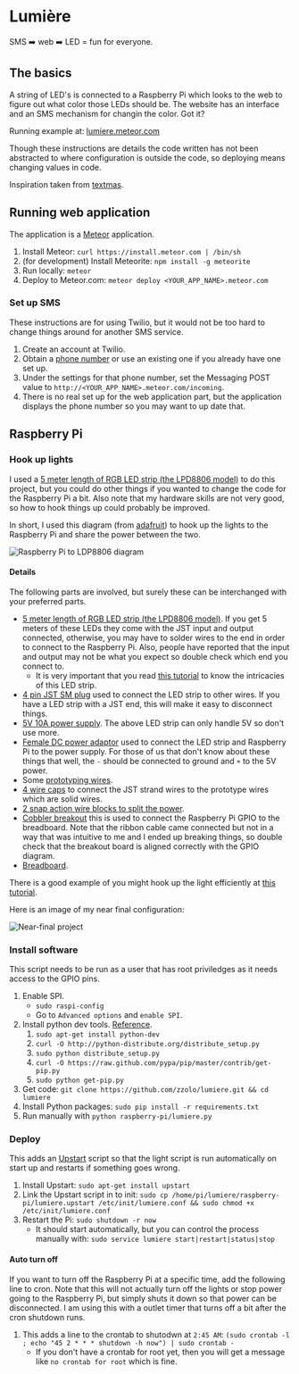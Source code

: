 # Lumière

SMS :arrow_right: web :arrow_right: LED = fun for everyone.

## The basics

A string of LED's is connected to a Raspberry Pi which looks to the web to figure out what color those LEDs should be.  The website has an interface and an SMS mechanism for changin the color.  Got it?

Running example at: [lumiere.meteor.com](http://lumiere.meteor.com)

Though these instructions are details the code written has not been abstracted to where configuration is outside the code, so deploying means changing values in code.

Inspiration taken from [textmas](https://github.com/emilyville/textmas).

## Running web application

The application is a [Meteor](http://www.meteor.com/) application.

1. Install Meteor: `curl https://install.meteor.com | /bin/sh`
1. (for development) Install Meteorite: `npm install -g meteorite`
1. Run locally: `meteor`
1. Deploy to Meteor.com: `meteor deploy <YOUR_APP_NAME>.meteor.com`

### Set up SMS

These instructions are for using Twilio, but it would not be too hard to change things around for another SMS service.

1. Create an account at Twilio.
1. Obtain a [phone number](https://www.twilio.com/user/account/phone-numbers) or use an existing one if you already have one set up.
1. Under the settings for that phone number, set the Messaging POST value to `http://<YOUR_APP_NAME>.meteor.com/incoming`.
1. There is no real set up for the web application part, but the application displays the phone number so you may want to up date that.

## Raspberry Pi

### Hook up lights

I used a [5 meter length of RGB LED strip (the LPD8806 model)](http://www.adafruit.com/products/306) to do this project, but you could do other things if you wanted to change the code for the Raspberry Pi a bit.  Also note that my hardware skills are not very good, so how to hook things up could probably be improved.

In short, I used this diagram (from [adafruit](http://learn.adafruit.com/light-painting-with-raspberry-pi/hardware)) to hook up the lights to the Raspberry Pi and share the power between the two.

![Raspberry Pi to LDP8806 diagram](https://raw.github.com/zzolo/lumiere/master/public/adafruit-raspberry-pi-ldp8806-diagram.png)

#### Details

The following parts are involved, but surely these can be interchanged with your preferred parts.

* [5 meter length of RGB LED strip (the LPD8806 model)](http://www.adafruit.com/products/306).  If you get 5 meters of these LEDs they come with the JST input and output connected, otherwise, you may have to solder wires to the end in order to connect to the Raspberry Pi.  Also, people have reported that the input and output may not be what you expect so double check which end you connect to.
    * It is very important that you read [this tutorial](http://learn.adafruit.com/digital-led-strip/wiring) to know the intricacies of this LED strip.
* [4 pin JST SM plug](http://www.adafruit.com/products/578) used to connect the LED strip to other wires.  If you have a LED strip with a JST end, this will make it easy to disconnect things.
* [5V 10A power supply](http://www.adafruit.com/products/658).  The above LED strip can only handle 5V so don't use more.
* [Female DC power adaptor](http://www.adafruit.com/products/368) used to connect the LED strip and Raspberry Pi to the power supply.  For those of us that don't know about these things that well, the `-` should be connected to ground and `+` to the 5V power.
* Some [prototyping wires](http://www.instructables.com/id/Protobloc-prototyping-wires/).
* [4 wire caps](http://en.wikipedia.org/wiki/Twist-on_wire_connector) to connect the JST strand wires to the prototype wires which are solid wires.
* [2 snap action wire blocks to split the power](http://www.adafruit.com/products/866).
* [Cobbler breakout](http://www.adafruit.com/products/914) this is used to connect the Raspberry Pi GPIO to the breadboard.  Note that the ribbon cable came connected but not in a way that was intuitive to me and I ended up breaking things, so double check that the breakout board is aligned correctly with the GPIO diagram.
* [Breadboard](http://www.adafruit.com/products/64).

There is a good example of you might hook up the light efficiently at [this tutorial](http://learn.adafruit.com/light-painting-with-raspberry-pi/hardware).

Here is an image of my near final configuration:

![Near-final project](https://raw.github.com/zzolo/lumiere/master/public/near-final.jpg)

### Install software

This script needs to be run as a user that has root priviledges as it needs access to the GPIO pins.

1. Enable SPI.
    * `sudo raspi-config`
    * Go to `Advanced options` and `enable SPI`.
1. Install python dev tools.  [Reference](http://raspberry.io/wiki/how-to-get-python-on-your-raspberrypi/).
    1. `sudo apt-get install python-dev`
    1. `curl -O http://python-distribute.org/distribute_setup.py`
    1. `sudo python distribute_setup.py`
    1. `curl -O https://raw.github.com/pypa/pip/master/contrib/get-pip.py`
    1. `sudo python get-pip.py`
1. Get code: `git clone https://github.com/zzolo/lumiere.git && cd lumiere`
1. Install Python packages: `sudo pip install -r requirements.txt`
1. Run manually with `python raspberry-pi/lumiere.py`

### Deploy

This adds an [Upstart](http://en.wikipedia.org/wiki/Upstart) script so that the light script is run automatically on start up and restarts if something goes wrong.

1. Install Upstart: `sudo apt-get install upstart`
1. Link the Upstart script in to init: `sudo cp /home/pi/lumiere/raspberry-pi/lumiere.upstart /etc/init/lumiere.conf && sudo chmod +x /etc/init/lumiere.conf`
1. Restart the Pi: `sudo shutdown -r now`
    * It should start automatically, but you can control the process manually with: `sudo service lumiere start|restart|status|stop`

#### Auto turn off

If you want to turn off the Raspberry Pi at a specific time, add the following line to cron.  Note that this will not actually turn off the lights or stop power going to the Raspberry Pi, but simply shuts it down so that power can be disconnected.  I am using this with a outlet timer that turns off a bit after the cron shutdown runs.

1. This adds a line to the crontab to shutodwn at `2:45 AM`: `(sudo crontab -l ; echo "45 2 * * * shutdown -h now") | sudo crontab -`
    * If you don't have a crontab for root yet, then you will get a message like `no crontab for root` which is fine.


